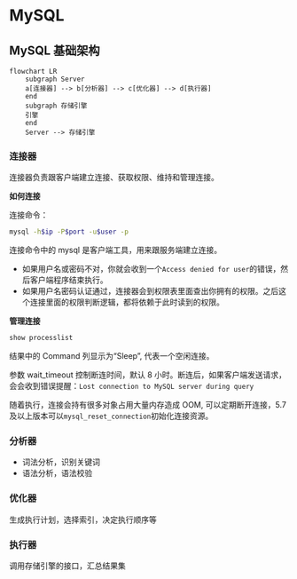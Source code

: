 # MySQL

## MySQL 基础架构

```mermaid
flowchart LR
    subgraph Server
    a[连接器] --> b[分析器] --> c[优化器] --> d[执行器]
    end
    subgraph 存储引擎
    引擎
    end
    Server --> 存储引擎
```

### 连接器

连接器负责跟客户端建立连接、获取权限、维持和管理连接。

**如何连接**

连接命令：

```sh
mysql -h$ip -P$port -u$user -p
```

连接命令中的 mysql 是客户端工具，用来跟服务端建立连接。

-   如果用户名或密码不对，你就会收到一个`Access denied for user`的错误，然后客户端程序结束执行。
-   如果用户名密码认证通过，连接器会到权限表里面查出你拥有的权限。之后这个连接里面的权限判断逻辑，都将依赖于此时读到的权限。

**管理连接**

```sh
show processlist
```

结果中的 Command 列显示为“Sleep”, 代表一个空闲连接。

参数 wait_timeout 控制断连时间，默认 8 小时。断连后，如果客户端发送请求，会会收到错误提醒：`Lost connection to MySQL server during query`

随着执行，连接会持有很多对象占用大量内存造成 OOM, 可以定期断开连接，5.7 及以上版本可以`mysql_reset_connection`初始化连接资源。

### 分析器

-   词法分析，识别关键词
-   语法分析，语法校验

### 优化器

生成执行计划，选择索引，决定执行顺序等

### 执行器

调用存储引擎的接口，汇总结果集
